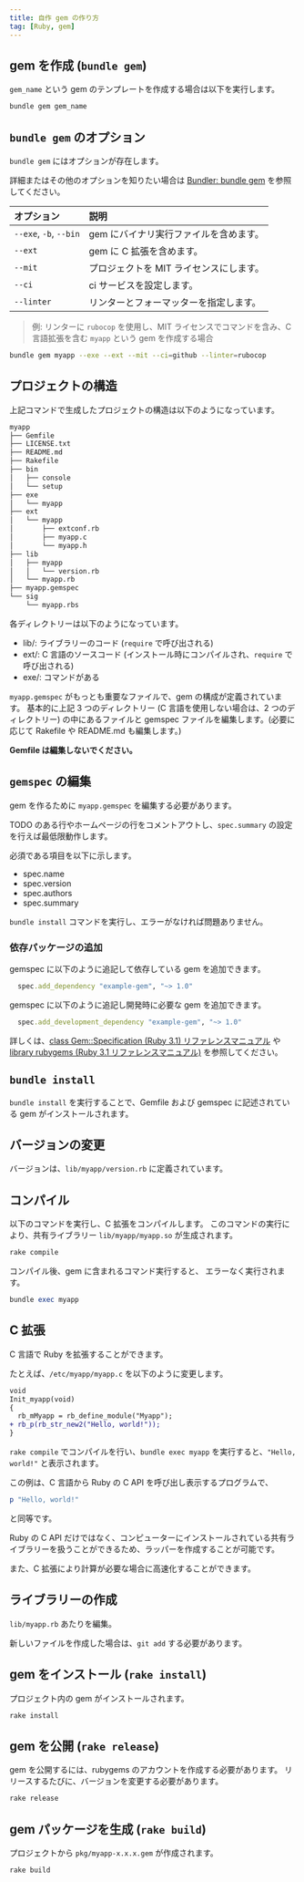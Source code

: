 ```yaml
---
title: 自作 gem の作り方
tag: [Ruby, gem]
---
```


## gem を作成 (`bundle gem`)
`gem_name` という gem のテンプレートを作成する場合は以下を実行します。

```bash
bundle gem gem_name
```

## `bundle gem` のオプション
`bundle gem` にはオプションが存在します。

詳細またはその他のオプションを知りたい場合は [Bundler: bundle gem](https://bundler.io/v2.3/man/bundle-gem.1.html) を参照してください。

|オプション|説明|
|:--|:--|
|`--exe`, `-b`, `--bin`|gem にバイナリ実行ファイルを含めます。|
|`--ext`|gem に C 拡張を含めます。|
|`--mit`|プロジェクトを MIT ライセンスにします。|
|`--ci`|ci サービスを設定します。|
|`--linter`|リンターとフォーマッターを指定します。|

> 例: リンターに `rubocop` を使用し、MIT ライセンスでコマンドを含み、C 言語拡張を含む `myapp` という gem を作成する場合
```bash
bundle gem myapp --exe --ext --mit --ci=github --linter=rubocop
```

## プロジェクトの構造
上記コマンドで生成したプロジェクトの構造は以下のようになっています。

```bash
myapp
├── Gemfile
├── LICENSE.txt
├── README.md
├── Rakefile
├── bin
│   ├── console
│   └── setup
├── exe
│   └── myapp
├── ext
│   └── myapp
│       ├── extconf.rb
│       ├── myapp.c
│       └── myapp.h
├── lib
│   ├── myapp
│   │   └── version.rb
│   └── myapp.rb
├── myapp.gemspec
└── sig
    └── myapp.rbs
```

各ディレクトリーは以下のようになっています。

- lib/: ライブラリーのコード (`require` で呼び出される)
- ext/: C 言語のソースコード (インストール時にコンパイルされ、`require` で呼び出される)
- exe/: コマンドがある

`myapp.gemspec` がもっとも重要なファイルで、gem の構成が定義されています。
基本的に上記 3 つのディレクトリー (C 言語を使用しない場合は、2 つのディレクトリー) の中にあるファイルと gemspec ファイルを編集します。(必要に応じて Rakefile や README.md も編集します。)

**Gemfile は編集しないでください。**

## `gemspec` の編集
gem を作るために `myapp.gemspec` を編集する必要があります。

TODO のある行やホームページの行をコメントアウトし、`spec.summary` の設定を行えば最低限動作します。

必須である項目を以下に示します。
- spec.name
- spec.version
- spec.authors
- spec.summary

`bundle install` コマンドを実行し、エラーがなければ問題ありません。

### 依存パッケージの追加
gemspec に以下のように追記して依存している gem を追加できます。

```rb
  spec.add_dependency "example-gem", "~> 1.0"
```

gemspec に以下のように追記し開発時に必要な gem を追加できます。

```rb
  spec.add_development_dependency "example-gem", "~> 1.0"
```

詳しくは、[class Gem::Specification (Ruby 3.1) リファレンスマニュアル](https://docs.ruby-lang.org/ja/latest/class/Gem=3a=3aSpecification.html) や [library rubygems (Ruby 3.1 リファレンスマニュアル)](https://docs.ruby-lang.org/ja/latest/library/rubygems.html) を参照してください。

## `bundle install`
`bundle install` を実行することで、Gemfile および gemspec に記述されている gem がインストールされます。

## バージョンの変更
バージョンは、`lib/myapp/version.rb` に定義されています。

## コンパイル
以下のコマンドを実行し、C 拡張をコンパイルします。
このコマンドの実行により、共有ライブラリー `lib/myapp/myapp.so` が生成されます。

```rb
rake compile
```

コンパイル後、gem に含まれるコマンド実行すると、
エラーなく実行されます。

```rb
bundle exec myapp
```

## C 拡張
C 言語で Ruby を拡張することができます。

たとえば、`/etc/myapp/myapp.c` を以下のように変更します。

```diff
void
Init_myapp(void)
{
  rb_mMyapp = rb_define_module("Myapp");
+ rb_p(rb_str_new2("Hello, world!"));
}
```

`rake compile` でコンパイルを行い、`bundle exec myapp` を実行すると、`"Hello, world!"` と表示されます。

この例は、C 言語から Ruby の C API を呼び出し表示するプログラムで、

```rb
p "Hello, world!"
```

と同等です。

Ruby の C API だけではなく、コンピューターにインストールされている共有ライブラリーを扱うことができるため、ラッパーを作成することが可能です。

また、C 拡張により計算が必要な場合に高速化することができます。

## ライブラリーの作成
`lib/myapp.rb` あたりを編集。

新しいファイルを作成した場合は、`git add` する必要があります。

## gem をインストール (`rake install`)
プロジェクト内の gem がインストールされます。

```bash
rake install
```

## gem を公開 (`rake release`)
gem を公開するには、rubygems のアカウントを作成する必要があります。
リリースするたびに、バージョンを変更する必要があります。

```bash
rake release
```

## gem パッケージを生成 (`rake build`)
プロジェクトから `pkg/myapp-x.x.x.gem` が作成されます。

```bash
rake build
```
